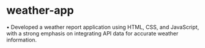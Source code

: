 # weather-app
• Developed a weather report application using HTML, CSS, and JavaScript, with a strong emphasis on integrating API data for accurate weather information. 
